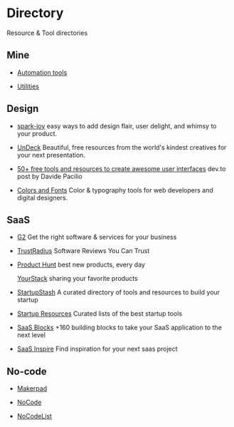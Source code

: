 # Directory

Resource & Tool directories

## Mine

- [Automation tools](./automation.md)

- [Utilities](./utilities.md)

## Design

- [spark-joy](https://github.com/sw-yx/spark-joy) easy ways to add design flair, user delight, and whimsy to your product.

- [UnDeck](https://undeck.co/) Beautiful, free resources from the world's kindest creatives for your next presentation.

- [50+ free tools and resources to create awesome user interfaces](https://dev.to/davidepacilio/50-free-tools-and-resources-to-create-awesome-user-interfaces-1c1b) dev.to post by Davide Pacilio

- [Colors and Fonts](https://www.colorsandfonts.com/) Color & typography tools for web developers and digital designers.

## SaaS

- [G2](https://www.g2.com/) Get the right software & services for your business

- [TrustRadius](https://www.trustradius.com/) Software Reviews You Can Trust

- [Product Hunt](https://www.producthunt.com/) best new products, every day

  [YourStack](https://yourstack.com/) sharing your favorite products

- [StartupStash](https://startupstash.com/) A curated directory of tools and resources to build your startup

- [Startup Resources](https://startupresources.io/) Curated lists of the best startup tools

- [SaaS Blocks](https://saasblocks.io/) +160 building blocks to take your SaaS application to the next level

- [SaaS Inspire](https://saasinspire.com/) Find inspiration for your next saas project

## No-code

- [Makerpad](https://www.makerpad.co/tools)

- [NoCode](https://www.nocode.tech/)

- [NoCodeList](https://nocodelist.co/)
